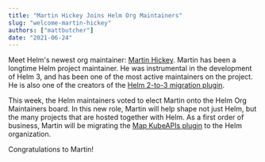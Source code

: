 ```yaml
---
title: "Martin Hickey Joins Helm Org Maintainers"
slug: "welcome-martin-hickey"
authors: ["mattbutcher"]
date: "2021-06-24"
---
```


Meet Helm's newest org maintainer: [Martin Hickey](https://hickeyma.github.io/). Martin has been a longtime Helm project maintainer. He was instrumental in the development of Helm 3, and has been one of the most active maintainers on the project. He is also one of the creators of the [Helm 2-to-3 migration plugin](https://github.com/helm/helm-2to3).<!-- truncate -->

This week, the Helm maintainers voted to elect Martin onto the Helm Org Maintainers board. In this new role, Martin will help shape not just Helm, but the many projects that are hosted together with Helm. As a first order of business, Martin will be migrating the [Map KubeAPIs plugin](https://github.com/hickeyma/helm-mapkubeapis) to the Helm organization.

Congratulations to Martin!
